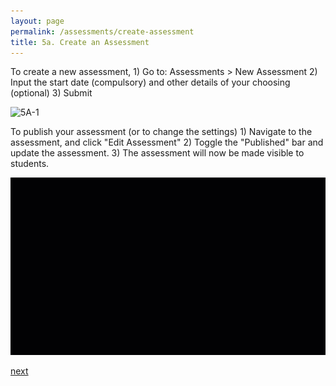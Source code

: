 ```yaml
---
layout: page
permalink: /assessments/create-assessment
title: 5a. Create an Assessment
---
```


To create a new assessment,
	1) Go to: Assessments > New Assessment
	2) Input the start date (compulsory) and other details of your choosing (optional)
	3) Submit

![5A-1](/images/5A-1.gif)

To publish your assessment (or to change the settings)
	1) Navigate to the assessment, and click "Edit Assessment"
	2) Toggle the "Published" bar and update the assessment.
	3) The assessment will now be made visible to students.

![5A-2](/images/5A-2.gif)

[next](/assessments/create-question)
